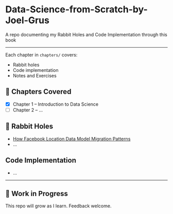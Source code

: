 # Data-Science-from-Scratch-by-Joel-Grus
A repo documenting my Rabbit Holes and Code Implementation through this book

---

Each chapter in `chapters/` covers:

- Rabbit holes
- Code implementation
- Notes and Exercises

## 📖 Chapters Covered
- [x] Chapter 1 – Introduction to Data Science
- [ ] Chapter 2 – ...

## 🐇 Rabbit Holes
- [How Facebook Location Data Model Migration Patterns](./chapter1/rabbit-hole-How-Facebook-Maps-Human-Migration.md)
- ...

## Code Implementation
- ...


---

## 🚧 Work in Progress
This repo will grow as I learn. Feedback welcome.
